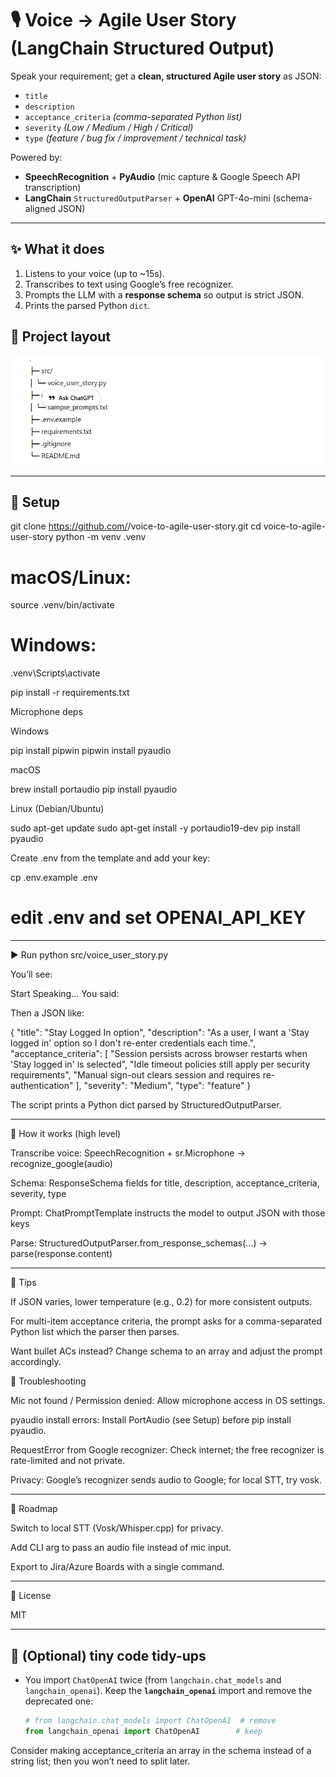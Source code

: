 # 🎙️ Voice → Agile User Story (LangChain Structured Output)

Speak your requirement; get a **clean, structured Agile user story** as JSON:
- `title`
- `description`
- `acceptance_criteria` *(comma-separated Python list)*
- `severity` *(Low / Medium / High / Critical)*
- `type` *(feature / bug fix / improvement / technical task)*

Powered by:
- **SpeechRecognition** + **PyAudio** (mic capture & Google Speech API transcription)
- **LangChain** `StructuredOutputParser` + **OpenAI** GPT-4o-mini (schema-aligned JSON)

---

## ✨ What it does

1. Listens to your voice (up to ~15s).
2. Transcribes to text using Google’s free recognizer.
3. Prompts the LLM with a **response schema** so output is strict JSON.
4. Prints the parsed Python `dict`.

## 🧱 Project layout
![alt text](image.png)


---

## 🔐 Setup



git clone https://github.com/<your-username>/voice-to-agile-user-story.git
cd voice-to-agile-user-story
python -m venv .venv
# macOS/Linux:
source .venv/bin/activate
# Windows:
.venv\Scripts\activate

pip install -r requirements.txt


Microphone deps

Windows

pip install pipwin
pipwin install pyaudio


macOS

brew install portaudio
pip install pyaudio


Linux (Debian/Ubuntu)

sudo apt-get update
sudo apt-get install -y portaudio19-dev
pip install pyaudio

Create .env from the template and add your key:

cp .env.example .env
# edit .env and set OPENAI_API_KEY


---

▶️ Run
python src/voice_user_story.py


You’ll see:

Start Speaking...
You said: <transcribed text>


Then a JSON like:

{
  "title": "Stay Logged In option",
  "description": "As a user, I want a 'Stay logged in' option so I don't re-enter credentials each time.",
  "acceptance_criteria": [
    "Session persists across browser restarts when 'Stay logged in' is selected",
    "Idle timeout policies still apply per security requirements",
    "Manual sign-out clears session and requires re-authentication"
  ],
  "severity": "Medium",
  "type": "feature"
}

The script prints a Python dict parsed by StructuredOutputParser.

---

🧠 How it works (high level)

Transcribe voice: SpeechRecognition + sr.Microphone → recognize_google(audio)

Schema: ResponseSchema fields for title, description, acceptance_criteria, severity, type

Prompt: ChatPromptTemplate instructs the model to output JSON with those keys

Parse: StructuredOutputParser.from_response_schemas(...) → parse(response.content)

---

🎯 Tips

If JSON varies, lower temperature (e.g., 0.2) for more consistent outputs.

For multi-item acceptance criteria, the prompt asks for a comma-separated Python list which the parser then parses.

Want bullet ACs instead? Change schema to an array and adjust the prompt accordingly.

🔧 Troubleshooting

Mic not found / Permission denied: Allow microphone access in OS settings.

pyaudio install errors: Install PortAudio (see Setup) before pip install pyaudio.

RequestError from Google recognizer: Check internet; the free recognizer is rate-limited and not private.

Privacy: Google’s recognizer sends audio to Google; for local STT, try vosk.

---

🔮 Roadmap

Switch to local STT (Vosk/Whisper.cpp) for privacy.

Add CLI arg to pass an audio file instead of mic input.

Export to Jira/Azure Boards with a single command.

---

📄 License

MIT


---

## 🧽 (Optional) tiny code tidy-ups

- You import `ChatOpenAI` twice (from `langchain.chat_models` and `langchain_openai`). Keep the **`langchain_openai`** import and remove the deprecated one:
  ```python
  # from langchain.chat_models import ChatOpenAI  # remove
  from langchain_openai import ChatOpenAI        # keep


Consider making acceptance_criteria an array in the schema instead of a string list; then you won’t need to split later.